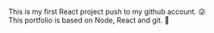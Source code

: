 This is my first React project push to my github account. 😜 <br />
This portfolio is based on Node, React and git. 🤭

